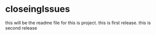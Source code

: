 # closeingIssues

this will be the readme file for this is project.
this is first release.
this  is second release

